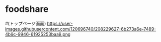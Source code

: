 # foodshare

#(トップページ画面)
https://user-images.githubusercontent.com/120696740/208229627-6b273a6e-7489-4b6c-9946-61925253baa9.png
